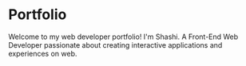 # Portfolio
  Welcome to my web developer portfolio! I'm Shashi. A Front-End Web Developer passionate about creating  interactive applications and experiences on web.
